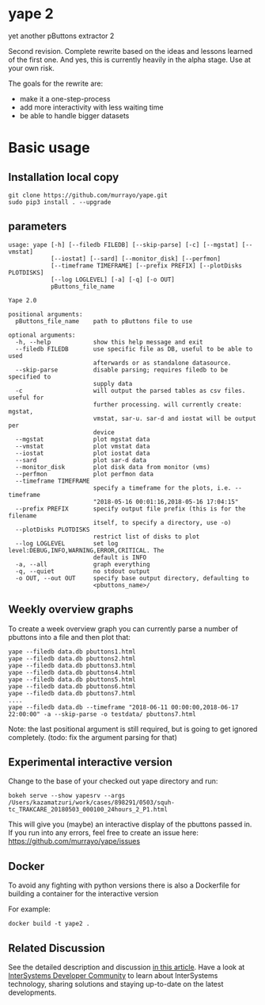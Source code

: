 # yape 2
yet another pButtons extractor 2

Second revision. Complete rewrite based on the ideas and lessons learned of the first one. And yes, this is currently heavily in the alpha stage. Use at your own risk.

The goals for the rewrite are:
   * make it a one-step-process
   * add more interactivity with less waiting time
   * be able to handle bigger datasets

# Basic usage

## Installation local copy

```
git clone https://github.com/murrayo/yape.git
sudo pip3 install . --upgrade
```
## parameters
```
usage: yape [-h] [--filedb FILEDB] [--skip-parse] [-c] [--mgstat] [--vmstat]
            [--iostat] [--sard] [--monitor_disk] [--perfmon]
            [--timeframe TIMEFRAME] [--prefix PREFIX] [--plotDisks PLOTDISKS]
            [--log LOGLEVEL] [-a] [-q] [-o OUT]
            pButtons_file_name

Yape 2.0

positional arguments:
  pButtons_file_name    path to pButtons file to use

optional arguments:
  -h, --help            show this help message and exit
  --filedb FILEDB       use specific file as DB, useful to be able to used
                        afterwards or as standalone datasource.
  --skip-parse          disable parsing; requires filedb to be specified to
                        supply data
  -c                    will output the parsed tables as csv files. useful for
                        further processing. will currently create: mgstat,
                        vmstat, sar-u. sar-d and iostat will be output per
                        device
  --mgstat              plot mgstat data
  --vmstat              plot vmstat data
  --iostat              plot iostat data
  --sard                plot sar-d data
  --monitor_disk        plot disk data from monitor (vms)
  --perfmon             plot perfmon data
  --timeframe TIMEFRAME
                        specify a timeframe for the plots, i.e. --timeframe
                        "2018-05-16 00:01:16,2018-05-16 17:04:15"
  --prefix PREFIX       specify output file prefix (this is for the filename
                        itself, to specify a directory, use -o)
  --plotDisks PLOTDISKS
                        restrict list of disks to plot
  --log LOGLEVEL        set log level:DEBUG,INFO,WARNING,ERROR,CRITICAL. The
                        default is INFO
  -a, --all             graph everything
  -q, --quiet           no stdout output
  -o OUT, --out OUT     specify base output directory, defaulting to
                        <pbuttons_name>/
```
## Weekly overview graphs

To create a week overview graph you can currently parse a number of pbuttons into a file and then plot that:
```
yape --filedb data.db pbuttons1.html
yape --filedb data.db pbuttons2.html
yape --filedb data.db pbuttons3.html
yape --filedb data.db pbuttons4.html
yape --filedb data.db pbuttons5.html
yape --filedb data.db pbuttons6.html
yape --filedb data.db pbuttons7.html
....
yape --filedb data.db --timeframe "2018-06-11 00:00:00,2018-06-17 22:00:00" -a --skip-parse -o testdata/ pbuttons7.html
```
Note: the last positional argument is still required, but is going to get ignored completely. (todo: fix the argument parsing for that)

## Experimental interactive version

Change to the base of your checked out yape directory and run:
```
bokeh serve --show yapesrv --args /Users/kazamatzuri/work/cases/898291/0503/squh-tc_TRAKCARE_20180503_000100_24hours_2_P1.html
```

This will give you (maybe) an interactive display of the pbuttons passed in. If you run into any errors, feel free to create an issue here: https://github.com/murrayo/yape/issues

## Docker

To avoid any fighting with python versions there is also a Dockerfile for building a container for the interactive version

For example:
```
docker build -t yape2 .
```

## Related Discussion

See the detailed description and discussion [in this article](https://community.intersystems.com/post/yape-yet-another-pbuttons-extractor-and-automatically-create-charts).
Have a look at [InterSystems Developer Community](community.intersystems.com) to learn about InterSystems technology, sharing solutions and staying up-to-date on the latest developments.
